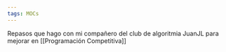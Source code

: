 ```yaml
---
tags: MOCs
---
```

Repasos que hago con mi compañero del club de algoritmia JuanJL para mejorar en [[Programación Competitiva]]